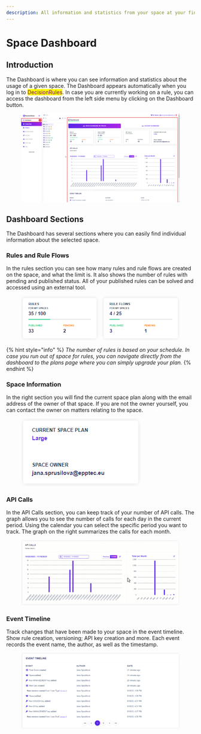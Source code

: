 ```yaml
---
description: All information and statistics from your space at your fingertips
---
```


# Space Dashboard

## Introduction

The Dashboard is where you can see information and statistics about the usage of a given space. The Dashboard appears automatically when you log in to <mark style="color:purple;">DecisionRules</mark>. In case you are currently working on a rule, you can access the dashboard from the left side menu by clicking on the Dashboard button.

<figure><img src="../.gitbook/assets/dashboard_access" alt=""><figcaption></figcaption></figure>

## Dashboard Sections

The Dashboard has several sections where you can easily find individual information about the selected space.

### Rules and Rule Flows

In the rules section you can see how many rules and rule flows are created on the space, and what the limit is. It also shows the number of rules with pending and published status. All of your published rules can be solved and accessed using an external tool.

<figure><img src="../.gitbook/assets/rulecount.png" alt=""><figcaption></figcaption></figure>

{% hint style="info" %}
_The number of rules is based on your schedule. In case you run out of space for rules, you can navigate directly from the dashboard to the plans page where you can simply upgrade your plan._
{% endhint %}

### Space Information

In the right section you will find the current space plan along with the email address of the owner of that space. If you are not the owner yourself, you can contact the owner on matters relating to the space.

<figure><img src="../.gitbook/assets/space_info.png" alt=""><figcaption></figcaption></figure>

### API Calls

In the API Calls section, you can keep track of your number of API calls. The graph allows you to see the number of calls for each day in the current period. Using the calendar you can select the specific period you want to track. The graph on the right summarizes the calls for each month.

<figure><img src="../.gitbook/assets/dashboard_apicalls.gif" alt=""><figcaption></figcaption></figure>

### Event Timeline

Track changes that have been made to your space in the event timeline. Show rule creation, versioning; API key creation and more. Each event records the event name, the author, as well as the timestamp.

<figure><img src="../.gitbook/assets/event_timeline.png" alt=""><figcaption></figcaption></figure>
